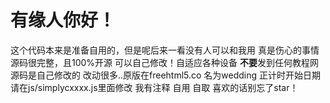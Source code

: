 有缘人你好！
======

这个代码本来是准备自用的，但是呢后来一看没有人可以和我用 真是伤心的事情
源码很完整，且100%开源 可以自己修改！自适应各种设备
**不要**发到任何教程网
源码是自己修改的 改动很多..原版在freehtml5.co 名为wedding
正计时开始日期请在js/simplycxxxx.js里面修改 我有注释
自用 自取 喜欢的话别忘了star！
